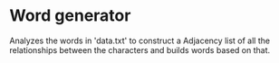# Word generator

Analyzes the words in 'data.txt' to construct a Adjacency list of all the relationships between the characters and builds words based on that.